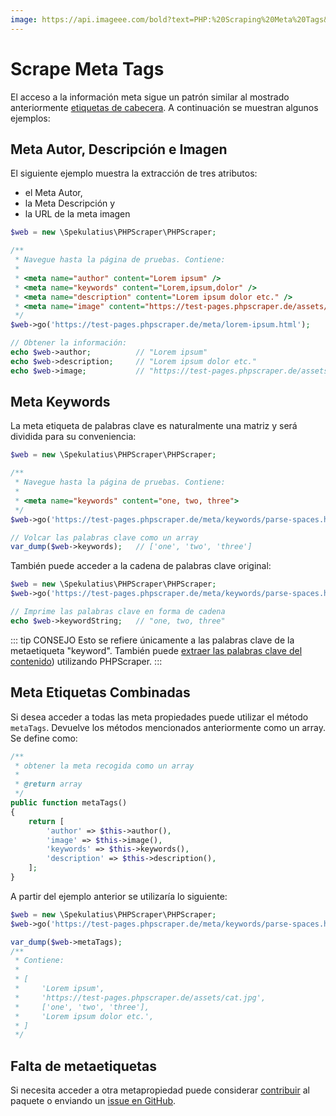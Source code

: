 ```yaml
---
image: https://api.imageee.com/bold?text=PHP:%20Scraping%20Meta%20Tags&bg_image=https://images.unsplash.com/photo-1542762933-ab3502717ce7
---
```


# Scrape Meta Tags

El acceso a la información meta sigue un patrón similar al mostrado anteriormente [etiquetas de cabecera](/es/examples/scrape-header-tags.html). A continuación se muestran algunos ejemplos:


## Meta Autor, Descripción e Imagen

El siguiente ejemplo muestra la extracción de tres atributos:

- el Meta Autor,
- la Meta Descripción y
- la URL de la meta imagen

```php
$web = new \Spekulatius\PHPScraper\PHPScraper;

/**
 * Navegue hasta la página de pruebas. Contiene:
 *
 * <meta name="author" content="Lorem ipsum" />
 * <meta name="keywords" content="Lorem,ipsum,dolor" />
 * <meta name="description" content="Lorem ipsum dolor etc." />
 * <meta name="image" content="https://test-pages.phpscraper.de/assets/cat.jpg" />
 */
$web->go('https://test-pages.phpscraper.de/meta/lorem-ipsum.html');

// Obtener la información:
echo $web->author;          // "Lorem ipsum"
echo $web->description;     // "Lorem ipsum dolor etc."
echo $web->image;           // "https://test-pages.phpscraper.de/assets/cat.jpg"
```


## Meta Keywords

La meta etiqueta de palabras clave es naturalmente una matriz y será dividida para su conveniencia:

```php
$web = new \Spekulatius\PHPScraper\PHPScraper;

/**
 * Navegue hasta la página de pruebas. Contiene:
 *
 * <meta name="keywords" content="one, two, three">
 */
$web->go('https://test-pages.phpscraper.de/meta/keywords/parse-spaces.html');

// Volcar las palabras clave como un array
var_dump($web->keywords);   // ['one', 'two', 'three']
```

También puede acceder a la cadena de palabras clave original:

```php
$web = new \Spekulatius\PHPScraper\PHPScraper;
$web->go('https://test-pages.phpscraper.de/meta/keywords/parse-spaces.html');

// Imprime las palabras clave en forma de cadena
echo $web->keywordString;   // "one, two, three"
```

::: tip CONSEJO
Esto se refiere únicamente a las palabras clave de la metaetiqueta "keyword". También puede [extraer las palabras clave del contenido](/es/examples/extract-keywords.html)) utilizando PHPScraper.
:::


## Meta Etiquetas Combinadas

Si desea acceder a todas las meta propiedades puede utilizar el método `metaTags`. Devuelve los métodos mencionados anteriormente como un array. Se define como:

```php
/**
 * obtener la meta recogida como un array
 *
 * @return array
 */
public function metaTags()
{
    return [
        'author' => $this->author(),
        'image' => $this->image(),
        'keywords' => $this->keywords(),
        'description' => $this->description(),
    ];
}
```

A partir del ejemplo anterior se utilizaría lo siguiente:

```php
$web = new \Spekulatius\PHPScraper\PHPScraper;
$web->go('https://test-pages.phpscraper.de/meta/keywords/parse-spaces.html');

var_dump($web->metaTags);
/**
 * Contiene:
 *
 * [
 *     'Lorem ipsum',
 *     'https://test-pages.phpscraper.de/assets/cat.jpg',
 *     ['one', 'two', 'three'],
 *     'Lorem ipsum dolor etc.',
 * ]
 */
```


## Falta de metaetiquetas

Si necesita acceder a otra metapropiedad puede considerar [contribuir](/contributing.html) al paquete o enviando un [issue en GitHub](https://github.com/spekulatius/phpscraper/issues).
